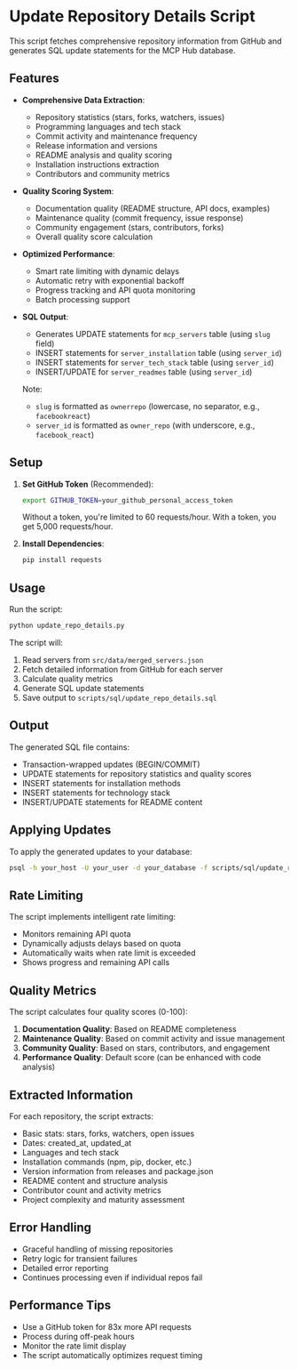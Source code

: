 # Update Repository Details Script

This script fetches comprehensive repository information from GitHub and generates SQL update statements for the MCP Hub database.

## Features

- **Comprehensive Data Extraction**:
  - Repository statistics (stars, forks, watchers, issues)
  - Programming languages and tech stack
  - Commit activity and maintenance frequency
  - Release information and versions
  - README analysis and quality scoring
  - Installation instructions extraction
  - Contributors and community metrics

- **Quality Scoring System**:
  - Documentation quality (README structure, API docs, examples)
  - Maintenance quality (commit frequency, issue response)
  - Community engagement (stars, contributors, forks)
  - Overall quality score calculation

- **Optimized Performance**:
  - Smart rate limiting with dynamic delays
  - Automatic retry with exponential backoff
  - Progress tracking and API quota monitoring
  - Batch processing support

- **SQL Output**:
  - Generates UPDATE statements for `mcp_servers` table (using `slug` field)
  - INSERT statements for `server_installation` table (using `server_id`)
  - INSERT statements for `server_tech_stack` table (using `server_id`)
  - INSERT/UPDATE for `server_readmes` table (using `server_id`)
  
  Note: 
  - `slug` is formatted as `ownerrepo` (lowercase, no separator, e.g., `facebookreact`)
  - `server_id` is formatted as `owner_repo` (with underscore, e.g., `facebook_react`)

## Setup

1. **Set GitHub Token** (Recommended):
   ```bash
   export GITHUB_TOKEN=your_github_personal_access_token
   ```
   Without a token, you're limited to 60 requests/hour. With a token, you get 5,000 requests/hour.

2. **Install Dependencies**:
   ```bash
   pip install requests
   ```

## Usage

Run the script:
```bash
python update_repo_details.py
```

The script will:
1. Read servers from `src/data/merged_servers.json`
2. Fetch detailed information from GitHub for each server
3. Calculate quality metrics
4. Generate SQL update statements
5. Save output to `scripts/sql/update_repo_details.sql`

## Output

The generated SQL file contains:
- Transaction-wrapped updates (BEGIN/COMMIT)
- UPDATE statements for repository statistics and quality scores
- INSERT statements for installation methods
- INSERT statements for technology stack
- INSERT/UPDATE statements for README content

## Applying Updates

To apply the generated updates to your database:
```bash
psql -h your_host -U your_user -d your_database -f scripts/sql/update_repo_details.sql
```

## Rate Limiting

The script implements intelligent rate limiting:
- Monitors remaining API quota
- Dynamically adjusts delays based on quota
- Automatically waits when rate limit is exceeded
- Shows progress and remaining API calls

## Quality Metrics

The script calculates four quality scores (0-100):

1. **Documentation Quality**: Based on README completeness
2. **Maintenance Quality**: Based on commit activity and issue management
3. **Community Quality**: Based on stars, contributors, and engagement
4. **Performance Quality**: Default score (can be enhanced with code analysis)

## Extracted Information

For each repository, the script extracts:
- Basic stats: stars, forks, watchers, open issues
- Dates: created_at, updated_at
- Languages and tech stack
- Installation commands (npm, pip, docker, etc.)
- Version information from releases and package.json
- README content and structure analysis
- Contributor count and activity metrics
- Project complexity and maturity assessment

## Error Handling

- Graceful handling of missing repositories
- Retry logic for transient failures
- Detailed error reporting
- Continues processing even if individual repos fail

## Performance Tips

- Use a GitHub token for 83x more API requests
- Process during off-peak hours
- Monitor the rate limit display
- The script automatically optimizes request timing